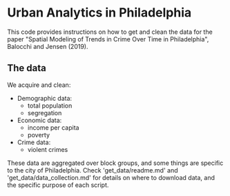 # Urban Analytics in Philadelphia

This code provides instructions on how to get and clean the data for the paper "Spatial Modeling of Trends in Crime Over Time in Philadelphia", Balocchi and Jensen (2019). 

## The data

We acquire and clean:
- Demographic data:
  - total population
  - segregation
- Economic data:
  - income per capita
  - poverty
- Crime data:
  - violent crimes

These data are aggregated over block groups, and some things are specific to the city of Philadelphia.
Check 'get_data/readme.md' and 'get_data/data_collection.md' for details on where to download data, and the specific purpose of each script. 
